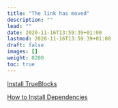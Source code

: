 ```yaml
---
title: "The link has moved"
description: ""
lead: ""
date: 2020-11-16T13:59:39+01:00
lastmod: 2020-11-16T13:59:39+01:00
draft: false
images: []
weight: 0200
toc: true
---
```



[Install TrueBlocks](/docs/install/install-core/)

<a name="how-do-i-install-packages-on-the-command-line" id="how-do-i-install-packages-on-the-command-line"></a>

[How to Install Dependencies](/docs/install/install-troubleshooting/#dependencies)
